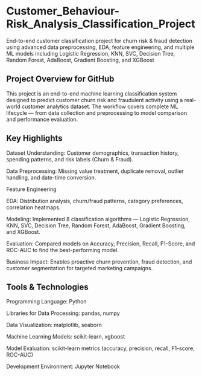 # Customer_Behaviour-Risk_Analysis_Classification_Project
End-to-end customer classification project for churn risk & fraud detection using advanced data preprocessing, EDA, feature engineering, and multiple ML models including Logistic Regression, KNN, SVC, Decision Tree, Random Forest, AdaBoost, Gradient Boosting, and XGBoost

## Project Overview for GitHub
This project is an end-to-end machine learning classification system designed to predict customer churn risk and fraudulent activity using a real-world customer analytics dataset.
The workflow covers complete ML lifecycle — from data collection and preprocessing to model comparison and performance evaluation.

## Key Highlights
Dataset Understanding: Customer demographics, transaction history, spending patterns, and risk labels (Churn & Fraud).

Data Preprocessing: Missing value treatment, duplicate removal, outlier handling, and date-time conversion.

Feature Engineering

EDA: Distribution analysis, churn/fraud patterns, category preferences, correlation heatmaps.

Modeling: Implemented 8 classification algorithms — Logistic Regression, KNN, SVC, Decision Tree, Random Forest, AdaBoost, Gradient Boosting, and XGBoost.

Evaluation: Compared models on Accuracy, Precision, Recall, F1-Score, and ROC-AUC to find the best-performing model.

Business Impact: Enables proactive churn prevention, fraud detection, and customer segmentation for targeted marketing campaigns.

## Tools & Technologies
Programming Language: Python

Libraries for Data Processing: pandas, numpy

Data Visualization: matplotlib, seaborn

Machine Learning Models: scikit-learn, xgboost

Model Evaluation: scikit-learn metrics (accuracy, precision, recall, F1-score, ROC-AUC)

Development Environment: Jupyter Notebook
